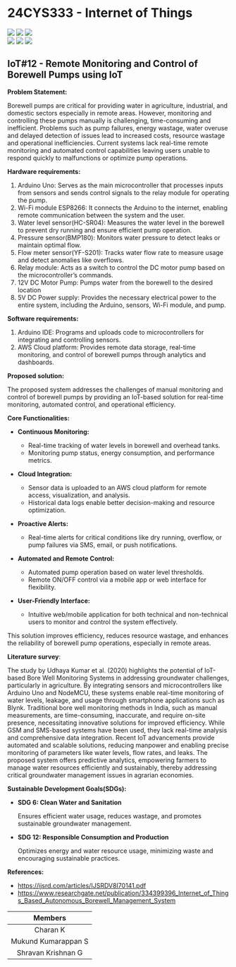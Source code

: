 # 24CYS333 - Internet of Things
![](https://img.shields.io/badge/Batch-22CYS-lightgreen) ![](https://img.shields.io/badge/UG-blue) ![](https://img.shields.io/badge/Subject-IoT-blue)
<br/>
![](https://img.shields.io/badge/Lecture-2-orange) ![](https://img.shields.io/badge/Practical-3-orange) ![](https://img.shields.io/badge/Credits-3-orange) <br/>

## IoT#12 - Remote Monitoring and Control of Borewell Pumps using IoT

**Problem Statement:**

Borewell pumps are critical for providing water in agriculture, industrial, and domestic sectors especially in remote areas. However, monitoring and controlling these pumps manually is challenging, time-consuming and inefficient. Problems such as pump failures, energy wastage, water overuse and delayed detection of issues lead to increased costs, resource wastage and operational inefficiencies. Current systems lack real-time remote monitoring and automated control capabilities leaving users unable to respond quickly to malfunctions or optimize pump operations.

**Hardware requirements:**
1. Arduino Uno: Serves as the main microcontroller that processes inputs from sensors and sends control signals to the relay module for operating the pump.
2. Wi-Fi module ESP8266: It connects the Arduino to the internet, enabling remote communication between the system and the user.
3. Water level sensor(HC-SR04): Measures the water level in the borewell to prevent dry running and ensure efficient pump operation.
4. Pressure sensor(BMP180): Monitors water pressure to detect leaks or maintain optimal flow.
5. Flow meter sensor(YF-S201): Tracks water flow rate to measure usage and detect anomalies like overflows.
6. Relay module:  Acts as a switch to control the DC motor pump based on the microcontroller’s commands.
7. 12V DC Motor Pump: Pumps water from the borewell to the desired location
8. 5V DC Power supply: Provides the necessary electrical power to the entire system, including the Arduino, sensors, Wi-Fi module, and pump.

**Software requirements:**
1. Arduino IDE: Programs and uploads code to microcontrollers for integrating and controlling sensors.
2. AWS Cloud platform: Provides remote data storage, real-time monitoring, and control of borewell pumps through analytics and dashboards.

**Proposed solution:**

The proposed system addresses the challenges of manual monitoring and control of borewell pumps by providing an IoT-based solution for real-time monitoring, automated control, and operational efficiency.

**Core Functionalities:**
- **Continuous Monitoring:**
  - Real-time tracking of water levels in borewell and overhead tanks.
  - Monitoring pump status, energy consumption, and performance metrics.
   
- **Cloud Integration:**
  - Sensor data is uploaded to an AWS cloud platform for remote access, visualization, and analysis.
  - Historical data logs enable better decision-making and resource optimization.

- **Proactive Alerts:**
  - Real-time alerts for critical conditions like dry running, overflow, or pump failures via SMS, email, or push notifications.

- **Automated and Remote Control:**
  - Automated pump operation based on water level thresholds.
  - Remote ON/OFF control via a mobile app or web interface for flexibility.

- **User-Friendly Interface:**
  - Intuitive web/mobile application for both technical and non-technical users to monitor and control the system effectively.

This solution improves efficiency, reduces resource wastage, and enhances the reliability of borewell pump operations, especially in remote areas.

**Literature survey**:

The study by Udhaya Kumar et al. (2020) highlights the potential of IoT-based Bore Well Monitoring Systems in addressing groundwater challenges, particularly in agriculture. By integrating sensors and microcontrollers like Arduino Uno and NodeMCU, these systems enable real-time monitoring of water levels, leakage, and usage through smartphone applications such as Blynk. Traditional bore well monitoring methods in India, such as manual measurements, are time-consuming, inaccurate, and require on-site presence, necessitating innovative solutions for improved efficiency. While GSM and SMS-based systems have been used, they lack real-time analysis and comprehensive data integration. Recent IoT advancements provide automated and scalable solutions, reducing manpower and enabling precise monitoring of parameters like water levels, flow rates, and leaks. The proposed system offers predictive analytics, empowering farmers to manage water resources efficiently and sustainably, thereby addressing critical groundwater management issues in agrarian economies.

**Sustainable Development Goals(SDGs):**
- **SDG 6: Clean Water and Sanitation**

  Ensures efficient water usage, reduces wastage, and promotes sustainable groundwater management.
  
- **SDG 12: Responsible Consumption and Production**

  Optimizes energy and water resource usage, minimizing waste and encouraging sustainable practices.

**References:**
  - https://ijsrd.com/articles/IJSRDV8I70141.pdf
  - https://www.researchgate.net/publication/334399396_Internet_of_Things_Based_Autonomous_Borewell_Management_System

| Members | 
|:-------:|
| Charan K | 
| Mukund Kumarappan S | 
| Shravan Krishnan G |



